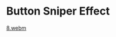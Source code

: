 # Button Sniper Effect


[8.webm](https://user-images.githubusercontent.com/51269703/224745116-628f6042-a845-49e5-9fcd-ca9559c2cc58.webm)

